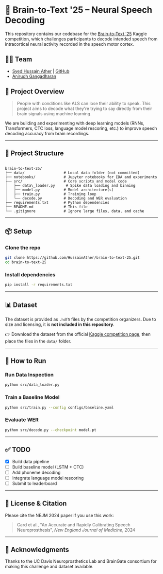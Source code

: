 # 🧠 Brain-to-Text '25 – Neural Speech Decoding

This repository contains our codebase for the [Brain-to-Text '25](https://www.kaggle.com/competitions/brain-to-text-25) Kaggle competition, which challenges participants to decode intended speech from intracortical neural activity recorded in the speech motor cortex.

## 🧑‍💻 Team
- [Syed Hussain Ather](https://www.linkedin.com/in/syed-hussain-ather-049919137/) | [GitHub](https://github.com/hussainather)
- [Anirudh Gangadharan](https://www.linkedin.com/in/anirudh-gangadharan-792a61286/)

## 🧭 Project Overview

> People with conditions like ALS can lose their ability to speak. This project aims to decode what they're trying to say directly from their brain signals using machine learning.

We are building and experimenting with deep learning models (RNNs, Transformers, CTC loss, language model rescoring, etc.) to improve speech decoding accuracy from brain recordings.

---

## 📁 Project Structure

```

brain-to-text-25/
├── data/                  # Local data folder (not committed)
├── notebooks/             # Jupyter notebooks for EDA and experiments
├── src/                   # Core scripts and model code
│   ├── data\_loader.py     # Spike data loading and binning
│   ├── model.py           # Model architecture(s)
│   ├── train.py           # Training loop
│   └── decode.py          # Decoding and WER evaluation
├── requirements.txt       # Python dependencies
├── README.md              # This file
└── .gitignore             # Ignore large files, data, and cache

````

---

## 📦 Setup

### Clone the repo
```bash
git clone https://github.com/HussainAther/brain-to-text-25.git
cd brain-to-text-25
````

### Install dependencies

```bash
pip install -r requirements.txt
```

---

## 📊 Dataset

The dataset is provided as `.hdf5` files by the competition organizers. Due to size and licensing, it is **not included in this repository**.

👉 Download the dataset from the official [Kaggle competition page](https://www.kaggle.com/competitions/brain-to-text-25/data), then place the files in the `data/` folder.

---

## 🚀 How to Run

### Run Data Inspection

```bash
python src/data_loader.py
```

### Train a Baseline Model

```bash
python src/train.py --config configs/baseline.yaml
```

### Evaluate WER

```bash
python src/decode.py --checkpoint model.pt
```

---

## ✅ TODO

* [x] Build data pipeline
* [ ] Build baseline model (LSTM + CTC)
* [ ] Add phoneme decoding
* [ ] Integrate language model rescoring
* [ ] Submit to leaderboard

---

## 📜 License & Citation

Please cite the NEJM 2024 paper if you use this work:

> Card et al., "An Accurate and Rapidly Calibrating Speech Neuroprosthesis", *New England Journal of Medicine*, 2024

---

## 🧠 Acknowledgments

Thanks to the UC Davis Neuroprosthetics Lab and BrainGate consortium for making this challenge and dataset available.


